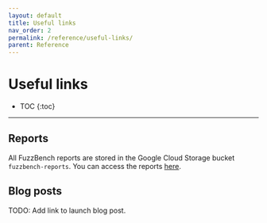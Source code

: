 ```yaml
---
layout: default
title: Useful links
nav_order: 2
permalink: /reference/useful-links/
parent: Reference
---
```


# Useful links

- TOC
{:toc}
---

## Reports

All FuzzBench reports are stored in the Google Cloud Storage bucket
`fuzzbench-reports`. You can access the reports
[here](http://commondatastorage.googleapis.com/fuzzbench-reports/index.html).

## Blog posts

TODO: Add link to launch blog post.